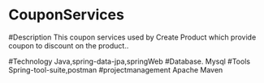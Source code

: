 # CouponServices

#Description
This coupon services used by Create Product which provide coupon to discount on the product..



#Technology
Java,spring-data-jpa,springWeb
#Database.
Mysql
#Tools
Spring-tool-suite,postman
#projectmanagement
Apache Maven